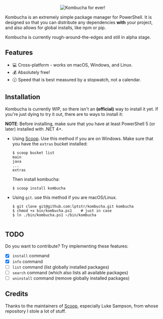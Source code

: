 
<p align="center">
<img src="https://raw.githubusercontent.com/lptstr/lptstr-images/master/proj/kombucha/kombucha-logo-github.png" alt="Kombucha for ever!"/></p>
<!--<p align="center">
<b><a href="https://github.com/lptstr/kombucha#features">Features</a></b>
|
<b><a href="https://github.com/lptstr/kombucha#installation-requirements">Installation Requirements</a></b>
|
<b><a href="https://github.com/lptstr/kombucha#installation">Installation</a></b>
|
<b><a href="https://github.com/lptstr/mouse/kombucha#usage">Usage</a></b>
|
<b><a href="https://github.com/lptstr/kombucha#packages">Packages</a></b>
</p>

- - -
<p align="center" >
</p>
<p align="center"><a href="https://github.com/lptstr/kombucha"><img src="https://img.shields.io/github/languages/code-size/lptstr/kombucha.svg" alt="Code-Size" /></a>
<a href="https://github.com/lptstr/kombucha"><img src="https://img.shields.io/github/repo-size/lptstr/kombucha.svg" alt="Repository size" /></a>
 <a href="https://github.com/lptstr/kombucha"><img src="https://img.shields.io/badge/lines%20of%20code-1850%2B-green.svg" alt="Lines of code" /></a> <a href="https://travis-ci.org/lptstr/kombucha"><img src="https://travis-ci.org/lptstr/kombucha.svg?branch=master" alt="Travis-CI" /></a>
<a href="https://github.com/lptstr/kombucha/blob/master/LICENSE"><img src="https://img.shields.io/github/license/lptstr/kombucha.svg" alt="License" /></a></p>
</p><p align="center"><a href="http://spacemacs.org"><img src="https://cdn.rawgit.com/syl20bnr/spacemacs/442d025779da2f62fc86c2082703697714db6514/assets/spacemacs-badge.svg" /></a></p>-->

Kombucha is an extremely simple package manager for PowerShell.
It is designed so that you can distribute any dependencies **with** your project, and also allows for global installs, like npm or pip.

Kombucha is currently rough-around-the-edges and still in alpha stage.

## Features
- :computer: Cross-platform - works on macOS, Windows, and Linux.
- :moneybag: Absolutely free!
- :clock130: Speed that is best measured by a stopwatch, not a calendar.

## Installation
Kombucha is currently WIP, so there isn't an **(official)** way to install it yet. If you're just dying to try it out, there are to ways to install it:

**NOTE**: Before installing, make sure that you have at least PowerShell 5 (or later) installed with .NET 4+.

- Using [Scoop](https://scoop.sh). Use this method if you are on Windows. Make sure that you have the `extras` bucket installed:
    ```
    $ scoop bucket list
    main
    java
    ...
    extras
    ```
    Then install kombucha:
    ```
    $ scoop install kombucha
    ```
- Using `git`. use this method if you are macOS/Linux.
    ```
    $ git clone git@github.com:lptstr/kombucha.git kombucha
    $ chmod +x bin/kombucha.ps1    # just in case
    $ ln ./bin/kombucha.ps1 ~/bin/kombucha


<!--
## Installation Requirements

- Windows 7 SP1+
- [PowerShell 3](https://www.microsoft.com/en-us/download/details.aspx?id=34595) (or later), PowerShell 5+ recommended 
- [.NET Framework 4.5+](https://www.microsoft.com/net/download)
- The PowerShellGet module must be installed.


## Installation

### **Windows**
Try using [Scoop](https://scoop.sh).
```
scoop install https://raw.githubusercontent.com/lptstr/kombucha/master/.scoop/kombucha.json
```

### **macOS / Linux**
Clone the repository into whatever directory you want, then add the `bin/kombucha.ps1` file to your PATH.
```
git clone https://github.com/lptstr/kombucha.git
```
-->

## TODO
Do you want to contribute? Try implementing these features:
- [x] `install` command
- [x] `info` command
- [ ] `list` command (list globally installed packages)
- [ ] `search` command (which also lists all available packages)
- [ ] `uninstall` command (remove globally installed packages)

## Credits
Thanks to the maintainers of [Scoop](http://github.com/lukesampson/scoop), especially Luke Sampson, from whose repository I stole a lot of stuff.

